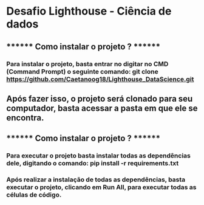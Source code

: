 # Desafio Lighthouse - Ciência de dados

## ****** Como instalar o projeto ? ******
### Para instalar o projeto, basta entrar no digitar no CMD (Command Prompt) o seguinte comando: git clone https://github.com/Caetanoog18/Lighthouse_DataScience.git
## Após fazer isso, o projeto será clonado para seu computador, basta acessar a pasta em que ele se encontra.

##  ****** Como instalar o projeto ? ******
### Para executar o projeto basta instalar todas as dependências dele, digitando o comando: pip install -r requirements.txt
### Após realizar a instalação de todas as dependências, basta executar o projeto, clicando em Run All, para executar todas as células de código.
